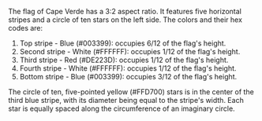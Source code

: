 The flag of Cape Verde has a 3:2 aspect ratio. It features five horizontal stripes and a circle of ten stars on the left side. The colors and their hex codes are:

1. Top stripe - Blue (#003399): occupies 6/12 of the flag's height.
2. Second stripe - White (#FFFFFF): occupies 1/12 of the flag's height.
3. Third stripe - Red (#DE223D): occupies 1/12 of the flag's height.
4. Fourth stripe - White (#FFFFFF): occupies 1/12 of the flag's height.
5. Bottom stripe - Blue (#003399): occupies 3/12 of the flag's height.

The circle of ten, five-pointed yellow (#FFD700) stars is in the center of the third blue stripe, with its diameter being equal to the stripe's width. Each star is equally spaced along the circumference of an imaginary circle.